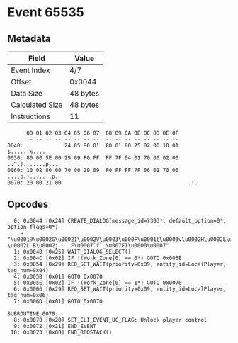 # Event 65535

## Metadata

| Field           | Value    |
|-----------------|----------|
| Event Index     | 4/7      |
| Offset          | 0x0044   |
| Data Size       | 48 bytes |
| Calculated Size | 48 bytes |
| Instructions    | 11       |

```
      00 01 02 03 04 05 06 07  08 09 0A 0B 0C 0D 0E 0F
      -- -- -- -- -- -- -- --  -- -- -- -- -- -- -- --
0040:             24 05 80 01  80 01 80 25 02 00 10 01      $......%....
0050: 80 00 5E 00 29 09 F0 FF  FF 7F 04 01 70 00 02 00  ..^.).......p...
0060: 10 02 80 00 70 00 29 09  F0 FF FF 7F 06 01 70 00  ....p.).......p.
0070: 20 00 21 00                                        .!.            
```

## Opcodes

```
  0: 0x0044 [0x24] CREATE_DIALOG(message_id=7303*, default_option=0*, option_flags=0*)
    → "\u0001@\u0002G\u00021\u0002V\u0003\u000F\u0001[\u0003v\u0002H\u0002L\u00026\u0002a\u0001[\u0001H\u0007\u000B\u0003~\u0003X\u0003	\u0002L	B\u0002j	F\u0007`f`_\u007F1\u0000\u0007"
  1: 0x004B [0x25] WAIT_DIALOG_SELECT()
  2: 0x004C [0x02] IF !(Work_Zone[0] == 0*) GOTO 0x005E
  3: 0x0054 [0x29] REQ_SET_WAIT(priority=0x09, entity_id=LocalPlayer, tag_num=0x04)
  4: 0x005B [0x01] GOTO 0x0070
  5: 0x005E [0x02] IF !(Work_Zone[0] == 1*) GOTO 0x0070
  6: 0x0066 [0x29] REQ_SET_WAIT(priority=0x09, entity_id=LocalPlayer, tag_num=0x06)
  7: 0x006D [0x01] GOTO 0x0070

SUBROUTINE_0070:
  8: 0x0070 [0x20] SET_CLI_EVENT_UC_FLAG: Unlock player control
  9: 0x0072 [0x21] END_EVENT
 10: 0x0073 [0x00] END_REQSTACK()
```
